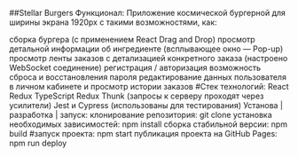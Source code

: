 ##Stellar Burgers
Функционал:
Приложение космической бургерной для ширины экрана 1920px с такими возможностями, как:

сборка бургера (с применением React Drag and Drop)
просмотр детальной информации об ингредиенте (всплывающее окно — Pop-up)
просмотр ленты заказов с детализацией конкретного заказа (настроено WebSocket соединение)
регистрация / авторизация
возможность сброса и восстановления пароля
редактирование данных пользователя в личном кабинете и просмотр истории заказов
#Стек технологий:
React
Redux
TypeScript
Redux Thunk (запросы к серверу проходят через усилители)
Jest и Cypress (использованы для тестирования)
Установа | разработка | запуск:
клонирование репозитория: git clone
установка необходимых зависимостей: npm install
сборка стабильной версии: npm build
#запуск проекта: npm start
публикация проекта на GitHub Pages: npm run deploy
